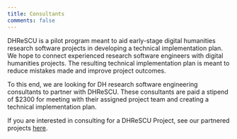```yaml
---
title: Consultants
comments: false
---
```


DHReSCU is a pilot program meant to aid early-stage digital humanities research software projects in developing a technical implementation plan. We hope to connect experienced research software engineers with digital humanities projects. The resulting technical implementation plan is meant to reduce mistakes made and improve project outcomes.

To this end, we are looking for DH research software engineering consultants to partner with DHReSCU. These consultants are paid a stipend of $2300 for meeting with their assigned project team and creating a technical implementation plan.

If you are interested in consulting for a DHReSCU Project, see our partnered projects [here](/page/projects).